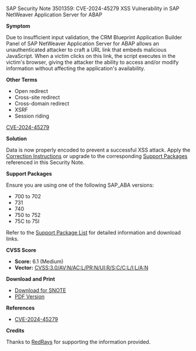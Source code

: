 SAP Security Note 3501359: CVE-2024-45279 XSS Vulnerability in SAP NetWeaver Application Server for ABAP

**Symptom**

Due to insufficient input validation, the CRM Blueprint Application Builder Panel of SAP NetWeaver Application Server for ABAP allows an unauthenticated attacker to craft a URL link that embeds malicious JavaScript. When a victim clicks on this link, the script executes in the victim's browser, giving the attacker the ability to access and/or modify information without affecting the application's availability.

**Other Terms**

- Open redirect
- Cross-site redirect
- Cross-domain redirect
- XSRF
- Session riding

[CVE-2024-45279](https://www.cve.org/CVERecord?id=CVE-2024-45279)

**Solution**

Data is now properly encoded to prevent a successful XSS attack. Apply the [Correction Instructions](https://me.sap.com/corrins/0003501359/44) or upgrade to the corresponding [Support Packages](https://me.sap.com/supportpackage/SAPKA70042) referenced in this Security Note.

**Support Packages**

Ensure you are using one of the following SAP_ABA versions:
- 700 to 702
- 731
- 740
- 750 to 752
- 75C to 75I

Refer to the [Support Package List](https://me.sap.com/supportpackage/SAPKA70042) for detailed information and download links.

**CVSS Score**

- **Score:** 6.1 (Medium)
- **Vector:** [CVSS:3.0/AV:N/AC:L/PR:N/UI:R/S:C/C:L/I:L/A:N](https://www.first.org/cvss/application)

**Download and Print**

- [Download for SNOTE](https://notesdownloads.sap.com/note/0040000001017132024)
- [PDF Version](https://userapps.support.sap.com/sap/support/sfm/notes/print/0003501359?language=en-US&token=5CC7CD650A52423F3EB13EDCE09A724B)

**References**

- [CVE-2024-45279](https://www.cve.org/CVERecord?id=CVE-2024-45279)

**Credits**

Thanks to [RedRays](https://redrays.io) for supporting the information provided.